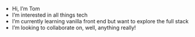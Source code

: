 -  Hi, I’m Tom
-  I’m interested in all things tech
-  I’m currently learning vanilla front end but want to explore the full stack
-  I’m looking to collaborate on, well, anything really!
  

<!---
tgldevs/tgldevs is a ✨ special ✨ repository because its `README.md` (this file) appears on your GitHub profile.
You can click the Preview link to take a look at your changes.
--->
